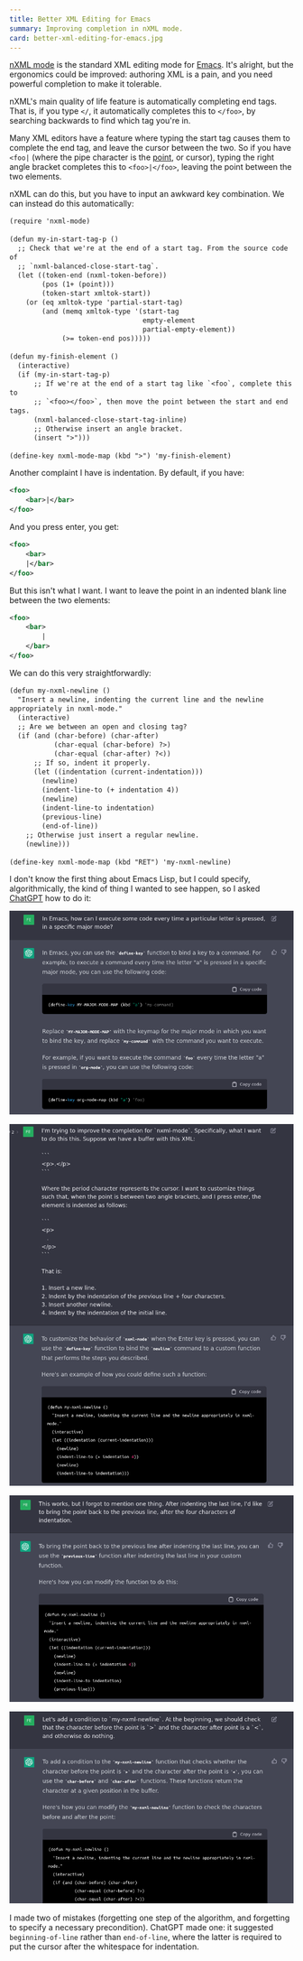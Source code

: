 ```yaml
---
title: Better XML Editing for Emacs
summary: Improving completion in nXML mode.
card: better-xml-editing-for-emacs.jpg
---
```


[nXML mode][nxml] is the standard XML editing mode for [Emacs][emacs]. It's
alright, but the ergonomics could be improved: authoring XML is a pain, and you
need powerful completion to make it tolerable.

[nxml]: https://www.gnu.org/software/emacs/manual/html_node/nxml-mode/Introduction.html
[emacs]: https://www.gnu.org/software/emacs/

nXML's main quality of life feature is automatically completing end tags. That
is, if you type `</`, it automatically completes this to `</foo>`, by searching
backwards to find which tag you're in.

Many XML editors have a feature where typing the start tag causes them to
complete the end tag, and leave the cursor between the two. So if you have
`<foo|` (where the pipe character is the [point][pt], or cursor), typing the
right angle bracket completes this to `<foo>|</foo>`, leaving the point between
the two elements.

[pt]: https://www.gnu.org/software/emacs/manual/html_node/elisp/Point.html

nXML can do this, but you have to input an awkward key combination. We can
instead do this automatically:

```elisp
(require 'nxml-mode)

(defun my-in-start-tag-p ()
  ;; Check that we're at the end of a start tag. From the source code of
  ;; `nxml-balanced-close-start-tag`.
  (let ((token-end (nxml-token-before))
	    (pos (1+ (point)))
	    (token-start xmltok-start))
    (or (eq xmltok-type 'partial-start-tag)
		(and (memq xmltok-type '(start-tag
					             empty-element
					             partial-empty-element))
		     (>= token-end pos)))))

(defun my-finish-element ()
  (interactive)
  (if (my-in-start-tag-p)
      ;; If we're at the end of a start tag like `<foo`, complete this to
      ;; `<foo></foo>`, then move the point between the start and end tags.
      (nxml-balanced-close-start-tag-inline)
      ;; Otherwise insert an angle bracket.
      (insert ">")))

(define-key nxml-mode-map (kbd ">") 'my-finish-element)
```

Another complaint I have is indentation. By default, if you have:

```xml
<foo>
    <bar>|</bar>
</foo>
```

And you press enter, you get:

```xml
<foo>
    <bar>
    |</bar>
</foo>
```

But this isn't what I want. I want to leave the point in an indented blank line between the two elements:

```xml
<foo>
    <bar>
        |
    </bar>
</foo>
```

We can do this very straightforwardly:

```elisp
(defun my-nxml-newline ()
  "Insert a newline, indenting the current line and the newline appropriately in nxml-mode."
  (interactive)
  ;; Are we between an open and closing tag?
  (if (and (char-before) (char-after)
           (char-equal (char-before) ?>)
           (char-equal (char-after) ?<))
      ;; If so, indent it properly.
      (let ((indentation (current-indentation)))
        (newline)
        (indent-line-to (+ indentation 4))
        (newline)
        (indent-line-to indentation)
        (previous-line)
        (end-of-line))
    ;; Otherwise just insert a regular newline.
    (newline)))

(define-key nxml-mode-map (kbd "RET") 'my-nxml-newline)
```

I don't know the first thing about Emacs Lisp, but I could specify,
algorithmically, the kind of thing I wanted to see happen, so I asked
[ChatGPT][gpt] how to do it:

[gpt]: https://openai.com/blog/chatgpt/

![Screenshot of the ChatGPT interface. I ask it how to run some code when a key is pressed in Emacs, and it responds with example Emacs Lisp code and explanatory comments.](/assets/content/better-xml-editing-for-emacs/a.png)

![ChatGPT screenshot. I tell it how I want to indent text on newlines, and it shows me correct code.](/assets/content/better-xml-editing-for-emacs/b.png)

![ChatGPT screenshot. I tell it a step I forgot to list, and it corrects the code accordingly.](/assets/content/better-xml-editing-for-emacs/c.png)

![ChatGPT screenshot. I ask it to add an extra condition before running the code, and it correctly modifies the code.](/assets/content/better-xml-editing-for-emacs/d.png)

I made two of mistakes (forgetting one step of the algorithm, and forgetting to
specify a necessary precondition). ChatGPT made one: it suggested
`beginning-of-line` rather than `end-of-line`, where the latter is required to
put the cursor after the whitespace for indentation.
